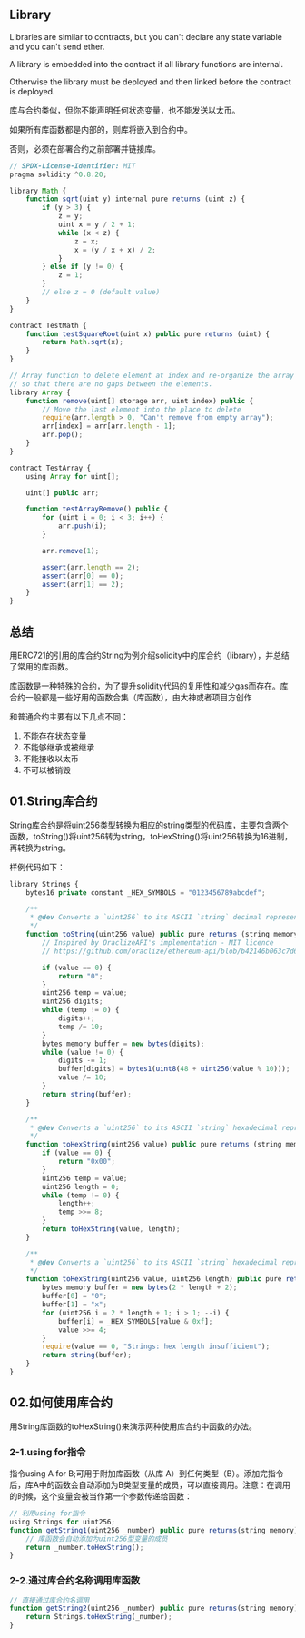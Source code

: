 ## Library
Libraries are similar to contracts, but you can't declare any state variable and you can't send ether.

A library is embedded into the contract if all library functions are internal.

Otherwise the library must be deployed and then linked before the contract is deployed.

库与合约类似，但你不能声明任何状态变量，也不能发送以太币。

如果所有库函数都是内部的，则库将嵌入到合约中。

否则，必须在部署合约之前部署并链接库。
```js
// SPDX-License-Identifier: MIT
pragma solidity ^0.8.20;

library Math {
    function sqrt(uint y) internal pure returns (uint z) {
        if (y > 3) {
            z = y;
            uint x = y / 2 + 1;
            while (x < z) {
                z = x;
                x = (y / x + x) / 2;
            }
        } else if (y != 0) {
            z = 1;
        }
        // else z = 0 (default value)
    }
}

contract TestMath {
    function testSquareRoot(uint x) public pure returns (uint) {
        return Math.sqrt(x);
    }
}

// Array function to delete element at index and re-organize the array
// so that there are no gaps between the elements.
library Array {
    function remove(uint[] storage arr, uint index) public {
        // Move the last element into the place to delete
        require(arr.length > 0, "Can't remove from empty array");
        arr[index] = arr[arr.length - 1];
        arr.pop();
    }
}

contract TestArray {
    using Array for uint[];

    uint[] public arr;

    function testArrayRemove() public {
        for (uint i = 0; i < 3; i++) {
            arr.push(i);
        }

        arr.remove(1);

        assert(arr.length == 2);
        assert(arr[0] == 0);
        assert(arr[1] == 2);
    }
}
```

## 总结
用ERC721的引用的库合约String为例介绍solidity中的库合约（library），并总结了常用的库函数。

库函数是一种特殊的合约，为了提升solidity代码的复用性和减少gas而存在。库合约一般都是一些好用的函数合集（库函数），由大神或者项目方创作

和普通合约主要有以下几点不同：
1. 不能存在状态变量
2. 不能够继承或被继承
3. 不能接收以太币
4. 不可以被销毁

## 01.String库合约
String库合约是将uint256类型转换为相应的string类型的代码库，主要包含两个函数，toString()将uint256转为string，toHexString()将uint256转换为16进制，再转换为string。

样例代码如下：
```js
library Strings {
    bytes16 private constant _HEX_SYMBOLS = "0123456789abcdef";

    /**
     * @dev Converts a `uint256` to its ASCII `string` decimal representation.
     */
    function toString(uint256 value) public pure returns (string memory) {
        // Inspired by OraclizeAPI's implementation - MIT licence
        // https://github.com/oraclize/ethereum-api/blob/b42146b063c7d6ee1358846c198246239e9360e8/oraclizeAPI_0.4.25.sol

        if (value == 0) {
            return "0";
        }
        uint256 temp = value;
        uint256 digits;
        while (temp != 0) {
            digits++;
            temp /= 10;
        }
        bytes memory buffer = new bytes(digits);
        while (value != 0) {
            digits -= 1;
            buffer[digits] = bytes1(uint8(48 + uint256(value % 10)));
            value /= 10;
        }
        return string(buffer);
    }

    /**
     * @dev Converts a `uint256` to its ASCII `string` hexadecimal representation.
     */
    function toHexString(uint256 value) public pure returns (string memory) {
        if (value == 0) {
            return "0x00";
        }
        uint256 temp = value;
        uint256 length = 0;
        while (temp != 0) {
            length++;
            temp >>= 8;
        }
        return toHexString(value, length);
    }

    /**
     * @dev Converts a `uint256` to its ASCII `string` hexadecimal representation with fixed length.
     */
    function toHexString(uint256 value, uint256 length) public pure returns (string memory) {
        bytes memory buffer = new bytes(2 * length + 2);
        buffer[0] = "0";
        buffer[1] = "x";
        for (uint256 i = 2 * length + 1; i > 1; --i) {
            buffer[i] = _HEX_SYMBOLS[value & 0xf];
            value >>= 4;
        }
        require(value == 0, "Strings: hex length insufficient");
        return string(buffer);
    }
}
```

## 02.如何使用库合约
用String库函数的toHexString()来演示两种使用库合约中函数的办法。

### 2-1.using for指令
指令using A for B;可用于附加库函数（从库 A）到任何类型（B）。添加完指令后，库A中的函数会自动添加为B类型变量的成员，可以直接调用。注意：在调用的时候，这个变量会被当作第一个参数传递给函数：
```js
// 利用using for指令
using Strings for uint256;
function getString1(uint256 _number) public pure returns(string memory){
    // 库函数会自动添加为uint256型变量的成员
    return _number.toHexString();
}
```

### 2-2.通过库合约名称调用库函数
```js
// 直接通过库合约名调用
function getString2(uint256 _number) public pure returns(string memory){
    return Strings.toHexString(_number);
}
```




